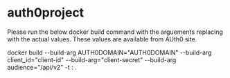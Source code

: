 # auth0project

Please run the below docker build command with the arguements replacing with the actual values. These values are available from AUth0 site.

docker build --build-arg AUTH0DOMAIN="AUTH0DOMAIN" --build-arg client_id="client-id" --build-arg="client-secret" --build-arg audience="<URL>/api/v2" -t <imagename>:<tag> . 
